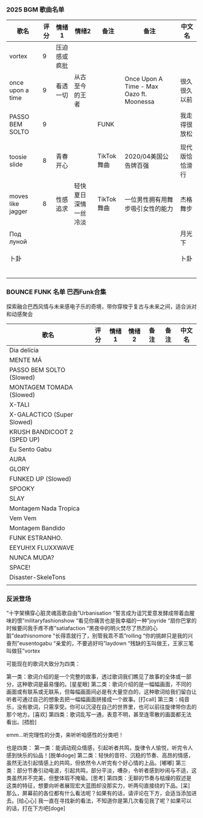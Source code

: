 ### 2025 BGM 歌曲名单

| 歌名              | 评分 | 情绪1        | 情绪2                 | 备注       | 备注                                     | 中文名         |
| ----------------- | ---- | ------------ | --------------------- | ---------- | ---------------------------------------- | -------------- |
| vortex            | 9    | 压迫感或疯批 |                       |            |                                          |                |
| once upon a time  | 9    | 看透一切     | 从古至今的王者        |            | Once Upon A Time - Max Oazo ft. Moonessa | 很久很久以前   |
| PASSO BEM SOLTO   | 9    |              |                       | FUNK       |                                          | 我走得很放松   |
|                   |      |              |                       |            |                                          |                |
| toosie slide      | 8    | 青春开心     |                       | TikTok舞曲 | 2020/04美国公告牌百强                    | 现代版恰恰滑行 |
| moves like jagger | 8    | 性感追求     | 轻快夏日 深情一丝冷淡 | TikTok舞曲 | 一位男性拥有用舞步吸引女性的能力         | 杰格舞步       |
| Под луной         |      |              |                       |            |                                          | 月光下         |
|                   |      |              |                       |            |                                          |                |
|                   |      |              |                       |            |                                          |                |
| 卜卦              |      |              |                       |            |                                          | 卜卦           |
|                   |      |              |                       |            |                                          |                |
|                   |      |              |                       |            |                                          |                |
|                   |      |              |                       |            |                                          |                |
|                   |      |              |                       |            |                                          |                |
|                   |      |              |                       |            |                                          |                |
|                   |      |              |                       |            |                                          |                |

### BOUNCE FUNK 名单 巴西Funk合集

探索融合巴西风情与未来感电子乐的奇境，带你穿梭于复古与未来之间，适合派对和动感聚会

| 歌名                        | 评分 | 情绪1 | 情绪2 | 备注 | 备注 | 中文名 |
| --------------------------- | ---- | ----- | ----- | ---- | ---- | ------ |
| Dia delícia                 |      |       |       |      |      |        |
| MENTE MÁ                    |      |       |       |      |      |        |
| PASSO BEM SOLTO (Slowed)    |      |       |       |      |      |        |
| MONTAGEM TOMADA (Slowed)    |      |       |       |      |      |        |
| X-TALI                      |      |       |       |      |      |        |
| X-GALACTICO (Super Slowed)  |      |       |       |      |      |        |
| KRUSH BANDICOOT 2 (SPED UP) |      |       |       |      |      |        |
| Eu Sento Gabu               |      |       |       |      |      |        |
| AURA                        |      |       |       |      |      |        |
| GLORY                       |      |       |       |      |      |        |
| FUNKED UP (Slowed)          |      |       |       |      |      |        |
| SPOOKY                      |      |       |       |      |      |        |
| SLAY                        |      |       |       |      |      |        |
| Montagem Nada Tropica       |      |       |       |      |      |        |
| Vem Vem                     |      |       |       |      |      |        |
| Montagem Bandido            |      |       |       |      |      |        |
| FUNK ESTRANHO.              |      |       |       |      |      |        |
| EEYUH!X FLUXXWAVE           |      |       |       |      |      |        |
| NUNCA MUDA?                 |      |       |       |      |      |        |
| SPACE!                      |      |       |       |      |      |        |
| Disaster-SkeleTons          |      |       |       |      |      |        |
|                             |      |       |       |      |      |        |



### 反派登场



“十字架横穿心脏灵魂高歌自由”Urbanisation
“誓言成为诅咒爱意发酵成带着血腥味的恨”militaryfashionshow
“看见你痛苦也是我幸福的一种”joyride
“扇你巴掌的时候要问我手疼不疼”satiafaction
“黑夜中的明火焚尽了热烈的心脏”deathisnomore
“长得乖就行了，别管我乖不乖”rolling
“你的挑衅只是我的兴奋剂”eusentogabu
“亲爱的，不要逃好吗”laydown
“残缺的玉叫做王，王家三笔叫做狂”vortex



可能现在的歌词大致分为四类：

第一类：歌词介绍的是一个完整的故事，透过歌词我们瞧见了故事的全体或一部分，这种歌词是最易懂的。[星星眼]
第二类：歌词介绍的是一幅幅画面，不同的画面或有联系或无联系，但每幅画面间必是有大量空白的，这种歌词给我们留白让听者可通过自己的想象去把一幅幅画面拼接成一个故事。[打call]
第三类：纯音乐，没有歌词，只需享受。你可以沉浸在自己的世界里，也可以前往旋律带你去的那个地方。[喜欢]
第四类：歌词乱写一通，表意不明，甚至连零散的画面都无法看出。[捂脸]

emm...听完理性的分类，来听听咱感性的分类吧！

也是四类：
第一类：能调动观众情感，引起听者共鸣，旋律令人愉悦，听完令人感到快乐的仙品！[脱单doge]
第二类：轻快的音符、沉稳的节奏、高昂的情感，虽然无法引起情感上的共鸣，但依然令人听完有个好心情的上品。[嘟嘟]
第三类：部分节奏引动电波，引起共鸣，部分平淡，嘈杂，令听者感到吵闹与不适，这类虽然并不完美，但整体瑕不掩瑜。[思考]
第四类：无聊的节奏与枯燥的叙述是这类的特征，想要向听者展现宏大蓝图却没那实力，听两句直接绕的下品。[呆]
那么，屏幕前的各位都有什么看法呢？如果有的话，请评论在下方，会适当添加进去。[给心心]
我一直在寻找新的看法，不知道你是第几次看见我了呢？如果可以的话，打在下方吧[doge]